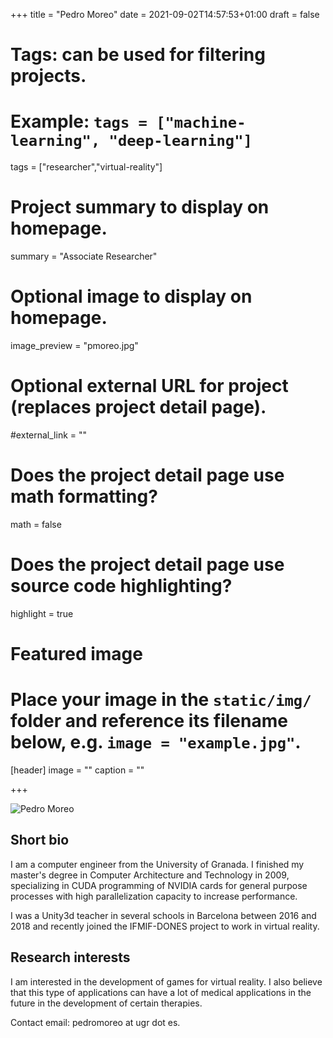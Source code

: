 +++
title = "Pedro Moreo"
date = 2021-09-02T14:57:53+01:00
draft = false

# Tags: can be used for filtering projects.
# Example: `tags = ["machine-learning", "deep-learning"]`
tags = ["researcher","virtual-reality"]

# Project summary to display on homepage.
summary = "Associate Researcher"

# Optional image to display on homepage.
image_preview = "pmoreo.jpg"

# Optional external URL for project (replaces project detail page).
#external_link = ""

# Does the project detail page use math formatting?
math = false

# Does the project detail page use source code highlighting?
highlight = true

# Featured image
# Place your image in the `static/img/` folder and reference its filename below, e.g. `image = "example.jpg"`.
[header]
image = ""
caption = ""

+++

![Pedro Moreo](/img/pmoreo.jpg)

## Short bio

I am a computer engineer from the University of Granada. I finished my master's degree in Computer Architecture and Technology in 2009, specializing in CUDA programming of NVIDIA cards for general purpose processes with high parallelization capacity to increase performance.

I was a Unity3d teacher in several schools in Barcelona between 2016 and 2018 and recently joined the IFMIF-DONES project to work in virtual reality.

## Research interests

I am interested in the development of games for virtual reality. I also believe that this type of applications can have a lot of medical applications in the future in the development of certain therapies.

Contact email: pedromoreo at ugr dot es.

